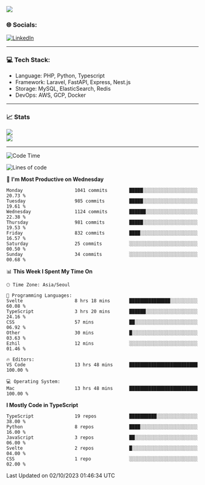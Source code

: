 <!--[![](https://visitcount.itsvg.in/api?id=jin-wk&icon=7&color=12)](https://visitcount.itsvg.in)-->
<!--[![Hits](https://hits.seeyoufarm.com/api/count/incr/badge.svg?url=https%3A%2F%2Fgithub.com%2Fjin-wk&count_bg=%235F625C&title_bg=%23555555&icon=github.svg&icon_color=%23E7E7E7&title=Hits&edge_flat=false)](https://hits.seeyoufarm.com)-->
![](https://komarev.com/ghpvc/?username=jin-wk&color=lightgrey&style=for-the-badge)

### 🌐 Socials:
[![LinkedIn](https://img.shields.io/badge/LinkedIn-%230077B5.svg?logo=linkedin&logoColor=white)](https://linkedin.com/in/jinwook-lee-242625241) 

---

### 💻 Tech Stack:
  - Language: PHP, Python, Typescript
  - Framework: Laravel, FastAPI, Express, Nest.js
  - Storage: MySQL, ElasticSearch, Redis
  - DevOps: AWS, GCP, Docker

---

### 📈 Stats
![](https://github-readme-stats.vercel.app/api?username=jin-wk&theme=dark&hide_border=true&include_all_commits=true&count_private=true)<br/>
![](https://github-readme-streak-stats.herokuapp.com/?user=jin-wk&theme=dark&hide_border=true)<br/>

---

<!--START_SECTION:waka-->
![Code Time](http://img.shields.io/badge/Code%20Time-785%20hrs%2018%20mins-blue)

![Lines of code](https://img.shields.io/badge/From%20Hello%20World%20I%27ve%20Written-1.3%20million%20lines%20of%20code-blue)

📅 **I'm Most Productive on Wednesday** 

```text
Monday                   1041 commits        █████░░░░░░░░░░░░░░░░░░░░   20.73 % 
Tuesday                  985 commits         █████░░░░░░░░░░░░░░░░░░░░   19.61 % 
Wednesday                1124 commits        ██████░░░░░░░░░░░░░░░░░░░   22.38 % 
Thursday                 981 commits         █████░░░░░░░░░░░░░░░░░░░░   19.53 % 
Friday                   832 commits         ████░░░░░░░░░░░░░░░░░░░░░   16.57 % 
Saturday                 25 commits          ░░░░░░░░░░░░░░░░░░░░░░░░░   00.50 % 
Sunday                   34 commits          ░░░░░░░░░░░░░░░░░░░░░░░░░   00.68 % 
```


📊 **This Week I Spent My Time On** 

```text
🕑︎ Time Zone: Asia/Seoul

💬 Programming Languages: 
Svelte                   8 hrs 18 mins       ███████████████░░░░░░░░░░   60.08 % 
TypeScript               3 hrs 20 mins       ██████░░░░░░░░░░░░░░░░░░░   24.16 % 
CSS                      57 mins             ██░░░░░░░░░░░░░░░░░░░░░░░   06.92 % 
Other                    30 mins             █░░░░░░░░░░░░░░░░░░░░░░░░   03.63 % 
Ezhil                    12 mins             ░░░░░░░░░░░░░░░░░░░░░░░░░   01.46 % 

🔥 Editors: 
VS Code                  13 hrs 48 mins      █████████████████████████   100.00 % 

💻 Operating System: 
Mac                      13 hrs 48 mins      █████████████████████████   100.00 % 
```

**I Mostly Code in TypeScript** 

```text
TypeScript               19 repos            ██████████░░░░░░░░░░░░░░░   38.00 % 
Python                   8 repos             ████░░░░░░░░░░░░░░░░░░░░░   16.00 % 
JavaScript               3 repos             ██░░░░░░░░░░░░░░░░░░░░░░░   06.00 % 
Svelte                   2 repos             █░░░░░░░░░░░░░░░░░░░░░░░░   04.00 % 
CSS                      1 repo              ░░░░░░░░░░░░░░░░░░░░░░░░░   02.00 % 
```




 Last Updated on 02/10/2023 01:46:34 UTC
<!--END_SECTION:waka-->
